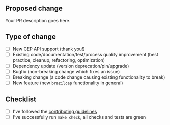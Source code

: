 <!--
  Thanks for contributing to brazilcep!
-->

## Proposed change

<!--
  Describe the big picture of your changes.
  Don't forget to link your PR to an existing issue if any.
-->

Your PR description goes here.

## Type of change

<!--
  Type of change you want to introduce. Please, check one (1) box only!
  If your PR requires multiple boxes to be checked, most likely it needs to
  be split into multiple PRs.
-->

- [ ] New CEP API support (thank you!)
- [ ] Existing code/documentation/test/process quality improvement (best practice, cleanup, refactoring, optimization)
- [ ] Dependency update (version deprecation/pin/upgrade)
- [ ] Bugfix (non-breaking change which fixes an issue)
- [ ] Breaking change (a code change causing existing functionality to break)
- [ ] New feature (new `brazilcep` functionality in general)

## Checklist

<!--
  Put an `x` in the boxes that apply. You can change them after PR is created.
-->

- [ ] I've followed the [contributing guidelines][contributing-guidelines]
- [ ] I've successfully run `make check`, all checks and tests are green

<!--
  Thanks again for your contribution!
-->

[contributing-guidelines]: https://github.com/mstuttgart/brazilcep/blob/dev/CONTRIBUTING.md
[docs]: https://brazilcep.readthedocs.io
